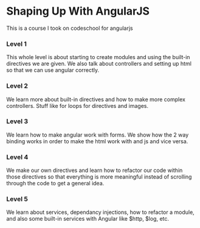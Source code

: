 # Shaping Up With AngularJS

This is a course I took on codeschool for angularjs

### Level 1

This whole level is about starting to create modules and using the built-in
directives we are given.  We also talk about controllers and setting up html so that 
we can use angular correctly.

### Level 2

We learn more about built-in directives and how to make more complex controllers.  Stuff like 
for loops for directives and images.

### Level 3

We learn how to make angular work with forms.  We show how the 2 way binding works
in order to make the html work with and js and vice versa.  

### Level 4

We make our own directives and learn how to refactor our code within those directives
so that everything is more meaningful instead of scrolling through the code to get a general
idea.

### Level 5

We learn about services, dependancy injections, how to refactor a module, and also some built-in
services with Angular like $http, $log, etc.